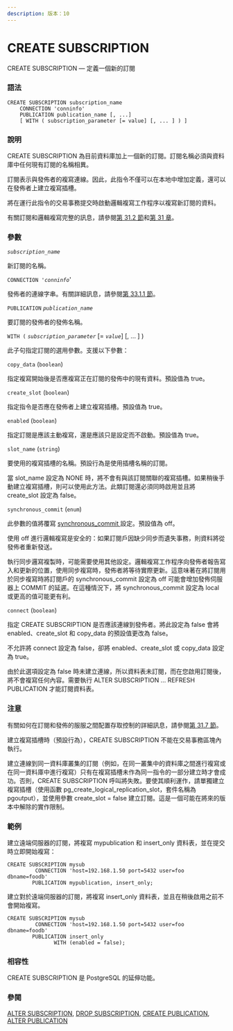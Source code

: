 ```yaml
---
description: 版本：10
---
```


# CREATE SUBSCRIPTION

CREATE SUBSCRIPTION — 定義一個新的訂閱

### 語法

```text
CREATE SUBSCRIPTION subscription_name
    CONNECTION 'conninfo'
    PUBLICATION publication_name [, ...]
    [ WITH ( subscription_parameter [= value] [, ... ] ) ]
```

### 說明

CREATE SUBSCRIPTION 為目前資料庫加上一個新的訂閱。訂閱名稱必須與資料庫中任何現有訂閱的名稱相異。

訂閱表示與發佈者的複寫連線。因此，此指令不僅可以在本地中增加定義，還可以在發佈者上建立複寫插槽。

將在運行此指令的交易事務提交時啟動邏輯複寫工作程序以複寫新訂閱的資料。

有關訂閱和邏輯複寫完整的訊息，請參閱[第 31.2 節](../../server-administration/31.-luo-ji-fu-xie-logical-replication/31.2.-ding-yue-subscription.md)和[第 31 章](../../server-administration/31.-luo-ji-fu-xie-logical-replication/)。

### 參數

_`subscription_name`_

新訂閱的名稱。

`CONNECTION '`_`conninfo`_'

發佈者的連線字串。有關詳細訊息，請參閱[第 33.1.1 節](../../client-interfaces/libpq-c-library/database-connection-control-functions.md#33-1-1-connection-strings)。

`PUBLICATION` _`publication_name`_

要訂閱的發佈者的發佈名稱。

`WITH (` _`subscription_parameter`_ \[= _`value`_\] \[, ... \] \)

此子句指定訂閱的選用參數。支援以下參數：

`copy_data` \(`boolean`\)

指定複寫開始後是否應複寫正在訂閱的發佈中的現有資料。預設值為 true。

`create_slot` \(`boolean`\)

指定指令是否應在發佈者上建立複寫插槽。預設值為 true。

`enabled` \(`boolean`\)

指定訂閱是應該主動複寫，還是應該只是設定而不啟動。預設值為 true。

`slot_name` \(`string`\)

要使用的複寫插槽的名稱。預設行為是使用插槽名稱的訂閱。

當 slot\_name 設定為 NONE 時，將不會有與該訂閱關聯的複寫插槽。如果稍後手動建立複寫插槽，則可以使用此方法。此類訂閱還必須同時啟用並且將 create\_slot 設定為 false。

`synchronous_commit` \(`enum`\)

此參數的值將覆寫 [synchronous\_commit ](../../server-administration/server-configuration/write-ahead-log.md#19-5-1-settings)設定。預設值為 off。

使用 off 進行邏輯複寫是安全的：如果訂閱戶因缺少同步而遺失事務，則資料將從發佈者重新發送。

執行同步邏寫複製時，可能需要使用其他設定。邏輯複寫工作程序向發佈者報告寫入和更新的位置，使用同步複寫時，發佈者將等待實際更新。這意味著在將訂閱用於同步複寫時將訂閱戶的 synchronous\_commit 設定為 off 可能會增加發佈伺服器上 COMMIT 的延遲。在這種情況下，將 synchronous\_commit 設定為 local 或更高的值可能更有利。

`connect` \(`boolean`\)

指定 CREATE SUBSCRIPTION 是否應該連線到發佈者。將此設定為 false 會將enabled、create\_slot 和 copy\_data 的預設值更改為 false。

不允許將 connect 設定為 false，卻將 enabled、create\_slot 或 copy\_data 設定為 true。

由於此選項設定為 false 時未建立連線，所以資料表未訂閱，而在您啟用訂閱後，將不會複寫任何內容。需要執行 ALTER SUBSCRIPTION ... REFRESH PUBLICATION 才能訂閱資料表。

### 注意

有關如何在訂閱和發佈的服服之間配置存取控制的詳細訊息，請參閱[第 31.7 節](../../server-administration/31.-luo-ji-fu-xie-logical-replication/31.7.-an-quan-xing.md)。

建立複寫插槽時（預設行為），CREATE SUBSCRIPTION 不能在交易事務區塊內執行。

建立連線到同一資料庫叢集的訂閱（例如，在同一叢集中的資料庫之間進行複寫或在同一資料庫中進行複寫）只有在複寫插槽未作為同一指令的一部分建立時才會成功。否則，CREATE SUBSCRIPTION 呼叫將失敗。要使其順利運作，請單獨建立複寫插槽（使用函數 pg\_create\_logical\_replication\_slot，套件名稱為 pgoutput），並使用參數 create\_slot = false 建立訂閱。這是一個可能在將來的版本中解除的實作限制。

### 範例

建立遠端伺服器的訂閱，將複寫 mypublication 和 insert\_only 資料表，並在提交時立即開始複寫：

```text
CREATE SUBSCRIPTION mysub
         CONNECTION 'host=192.168.1.50 port=5432 user=foo dbname=foodb'
        PUBLICATION mypublication, insert_only;
```

建立對於遠端伺服器的訂閱，將複寫 insert\_only 資料表，並且在稍後啟用之前不會開始複寫。

```text
CREATE SUBSCRIPTION mysub
         CONNECTION 'host=192.168.1.50 port=5432 user=foo dbname=foodb'
        PUBLICATION insert_only
               WITH (enabled = false);
```

### 相容性

CREATE SUBSCRIPTION 是 PostgreSQL 的延伸功能。

### 參閱

[ALTER SUBSCRIPTION](alter-subscription.md), [DROP SUBSCRIPTION](drop-subscription.md), [CREATE PUBLICATION](create-publication.md), [ALTER PUBLICATION](alter-publication.md)

